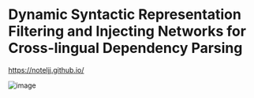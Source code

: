 # **Dynamic Syntactic Representation Filtering and Injecting Networks for Cross-lingual Dependency Parsing**
https://noteljj.github.io/

![image](https://github.com/MaiEmily/map/blob/master/public/image/20190528145810708.png)
